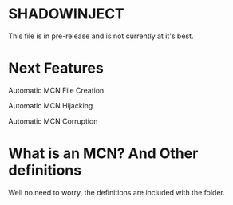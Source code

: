 # SHADOWINJECT

This file is in pre-release and is not currently at it's best.

# Next Features

Automatic MCN File Creation

Automatic MCN Hijacking

Automatic MCN Corruption

# What is an MCN? And Other definitions

Well no need to worry, the definitions are included with the folder.

